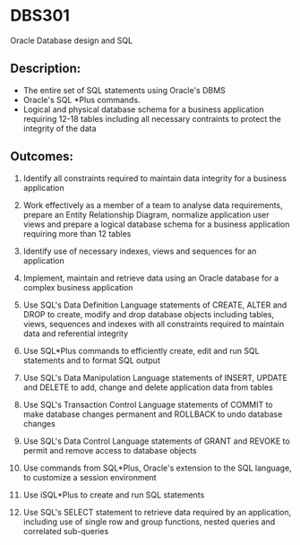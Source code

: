 # DBS301
Oracle Database design and SQL

## Description:
- The entire set of SQL statements using Oracle's DBMS
- Oracle's SQL *Plus commands.
- Logical and physical database schema for a business application requiring 12-18 tables including all necessary contraints to protect the integrity of the data


## Outcomes:
1. Identify all constraints required to maintain data integrity for a business application

2. Work effectively as a member of a team to analyse data requirements, prepare an Entity Relationship Diagram, normalize application user views and prepare a logical database schema for a business application requiring more than 12 tables

3. Identify use of necessary indexes, views and sequences for an application

4. Implement, maintain and retrieve data using an Oracle database for a complex business application

5. Use SQL's Data Definition Language statements of CREATE, ALTER and DROP to create, modify and drop database objects including tables, views, sequences and indexes with all constraints required to maintain data and referential integrity

6. Use SQL*Plus commands to efficiently create, edit and run SQL statements and to format SQL output

7. Use SQL's Data Manipulation Language statements of INSERT, UPDATE and DELETE to add, change and delete application data from tables

8. Use SQL's Transaction Control Language statements of COMMIT to make database changes permanent and ROLLBACK to undo database changes

9. Use SQL's Data Control Language statements of GRANT and REVOKE to permit and remove access to database objects

10. Use commands from SQL*Plus, Oracle's extension to the SQL language, to customize a session environment

11. Use iSQL*Plus to create and run SQL statements

12. Use SQL's SELECT statement to retrieve data required by an application, including use of single row and group functions, nested queries and correlated sub-queries
